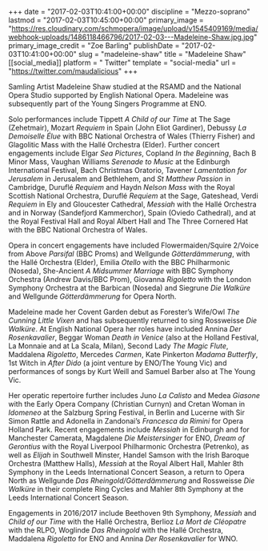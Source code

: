 +++
date = "2017-02-03T10:41:00+00:00"
discipline = "Mezzo-soprano"
lastmod = "2017-02-03T10:45:00+00:00"
primary_image = "https://res.cloudinary.com/schmopera/image/upload/v1545409169/media/webhook-uploads/1486118466796/2017-02-03---Madeleine-Shaw.jpg.jpg"
primary_image_credit = "Zoe Barling"
publishDate = "2017-02-03T10:41:00+00:00"
slug = "madeleine-shaw"
title = "Madeleine Shaw"
[[social_media]]
platform = " Twitter"
template = "social-media"
url = "https://twitter.com/maudalicious"
+++

Samling Artist Madeleine Shaw studied at the RSAMD and the National Opera Studio supported by English National Opera. Madeleine was subsequently part of the Young Singers Programme at ENO.

Solo performances include Tippett *A Child of our Time* at The Sage (Zehetmair), Mozart *Requiem* in Spain (John Eliot Gardiner), Debussy *La Demoiselle Élue* with BBC National Orchestra of Wales (Thierry Fisher) and Glagolitic Mass with the Hallé Orchestra (Elder).  Further concert engagements include Elgar *Sea Pictures*, Copland *In the Beginning*, Bach B Minor Mass, Vaughan Williams *Serenade to Music* at the Edinburgh International Festival, Bach Christmas Oratorio, Tavener *Lamentation for Jerusalem* in Jerusalem and Bethlehem, and *St Matthew Passion* in Cambridge, Duruflé *Requiem* and Haydn *Nelson Mass* with the Royal Scottish National Orchestra, Duruflé *Requiem* at the Sage, Gateshead, Verdi *Requiem* in Ely and Gloucester Cathedral, *Messiah* with the Hallé Orchestra and in Norway (Sandefjord Kammerchor), Spain (Oviedo Cathedral), and at the Royal Festival Hall and Royal Albert Hall and The Three Cornered Hat with the BBC National Orchestra of Wales.

Opera in concert engagements have included Flowermaiden/Squire 2/Voice from Above *Parsifal* (BBC Proms) and Wellgunde *Götterdämmerung*, with the Hallé Orchestra (Elder), Emilia *Otello* with the BBC Philharmonic (Noseda), She-Ancient *A Midsummer Marriage* with BBC Symphony Orchestra (Andrew Davis/BBC Prom), Giovanna *Rigoletto* with the London Symphony Orchestra at the Barbican (Noseda) and Siegrune *Die Walküre* and Wellgunde *Götterdämmerung* for Opera North.

Madeleine made her Covent Garden debut as Forester’s Wife/Owl *The Cunning Little Vixen* and has subsequently returned to sing Rossweisse *Die Walküre*.  At English National Opera her roles have included Annina *Der Rosenkavalier*, Beggar Woman *Death in Venice* (also at the Holland Festival, La Monnaie and at La Scala, Milan), Second Lady *The Magic Flute*, Maddalena *Rigoletto*, Mercedes *Carmen*, Kate Pinkerton *Madama Butterfly*, 1st Witch in *After Dido* (a joint venture by ENO/The Young Vic) and performances of songs by Kurt Weill and Samuel Barber also at The Young Vic.

Her operatic repertoire further includes Juno *La Calisto* and Medea *Giasone* with the Early Opera Company (Christian Curnyn) and Cretan Woman in *Idomeneo* at the Salzburg Spring Festival, in Berlin and Lucerne with Sir Simon Rattle and Adonella in Zandonai’s *Francesca da Rimini* for Opera Holland Park.  Recent engagements include *Messiah* in Edinburgh and for Manchester Camerata, Magdalene *Die Meistersinger* for ENO, *Dream of Gerontius* with the Royal Liverpool Philharmonic Orchestra (Petrenko), as well as *Elijah* in Southwell Minster, Handel Samson with the Irish Baroque Orchestra (Matthew Halls), *Messiah* at the Royal Albert Hall, Mahler 8th Symphony in the Leeds International Concert Season, a return to Opera North as Wellgunde *Das Rheingold/Götterdämmerung* and Rossweisse *Die Walküre* in their complete Ring Cycles and Mahler 8th Symphony at the Leeds International Concert Season.

Engagements in 2016/2017 include Beethoven 9th Symphony, *Messiah* and *Child of our Time* with the Hallé Orchestra, Berlioz *La Mort de Cléopatre* with the RLPO, Woglinde *Das Rheingold* with the Hallé Orchestra, Maddalena *Rigoletto* for ENO and Annina *Der Rosenkavalier* for WNO.
